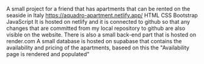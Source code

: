 A small project for a friend that has apartments that can be rented on the seaside in Italy
https://aquadro-apartment.netlify.app/
HTML CSS Bootstrap JavaScript
It is hosted on netlify and it is connected to github so that any changes that are committed from my local repository to github are also visible on the website.
There is also a small back-end part that is hosted on render.com
A small database is hosted on supabase that contains the availability and pricing of the apartments, baseed on this the "Availability page is rendered and populated"
